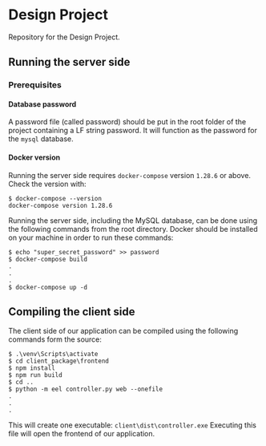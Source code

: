 # Design Project

Repository for the Design Project.

## Running the server side

### Prerequisites

#### Database password

A password file (called password) should be put in the root folder of the project containing a LF string password.
It will function as the password for the `mysql` database.

#### Docker version

Running the server side requires `docker-compose` version `1.28.6` or above. Check the version with:

```{.sh}
$ docker-compose --version
docker-compose version 1.28.6
```

Running the server side, including the MySQL database, can be done using the following commands from the root directory.
Docker should be installed on your machine in order to run these commands:

```{.sh}
$ echo "super_secret_password" >> password
$ docker-compose build
.
.
.
$ docker-compose up -d
```

## Compiling the client side

The client side of our application can be compiled using the following commands form the source:

```{.sh}
$ .\venv\Scripts\activate
$ cd client_package\frontend
$ npm install
$ npm run build
$ cd ..
$ python -m eel controller.py web --onefile
.
.
.
```

This will create one executable: `client\dist\controller.exe`
Executing this file will open the frontend of our application.
